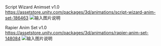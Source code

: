 Script Wizard Animset v1.0
https://assetstore.unity.com/packages/3d/animations/script-wizard-anim-set-186463
![输入图片说明](https://assetstorev1-prd-cdn.unity3d.com/key-image/70c27330-af5f-41db-9cde-dcc29f1a11bc.webp "在这里输入图片标题")

Rapier Anim Set v1.0
https://assetstore.unity.com/packages/3d/animations/rapier-anim-set-148084
![输入图片说明](https://assetstorev1-prd-cdn.unity3d.com/key-image/08158269-6772-47d7-98ae-97d9be06ec0b.webp "在这里输入图片标题")